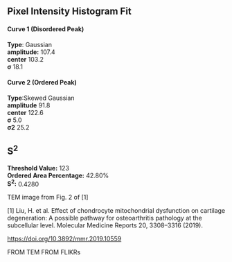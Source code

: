 ## Pixel Intensity Histogram Fit

#### Curve 1 (Disordered Peak)
**Type**: Gaussian\
**amplitude:** 107.4\
**center** 103.2\
**σ** 18.1


#### Curve 2 (Ordered Peak)
**Type**:Skewed Gaussian\
**amplitude** 91.8\
**center** 122.6\
**σ** 5.0\
**σ2** 25.2


## S<sup>2</sup>
**Threshold Value:** 123\
**Ordered Area Percentage:** 42.80%\
**S<sup>2</sup>:** 0.4280



TEM image from Fig. 2 of [1]

[1] Liu, H. et al. Effect of chondrocyte mitochondrial dysfunction on cartilage degeneration: A
possible pathway for osteoarthritis pathology at the subcellular level. Molecular Medicine Reports
20, 3308–3316 (2019).

https://doi.org/10.3892/mmr.2019.10559






















FROM TEM FROM FLIKRs
